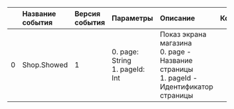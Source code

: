 | | Название события | Версия события | Параметры | Описание | Комментарий | Android | iOS | WebSmartTV |
|---:|:---|:---|:---|:---|:---|:---|:---|:---|
|0|Shop.Showed|1|0. page: String<br>1. pageId: Int<br>|Показ экрана магазина<br>0. page - Название страницы<br>1. pageId - Идентификатор страницы<br>||В разработке https://your-tracker.com|В разработке https://your-tracker.com|В разработке https://your-tracker.com|
